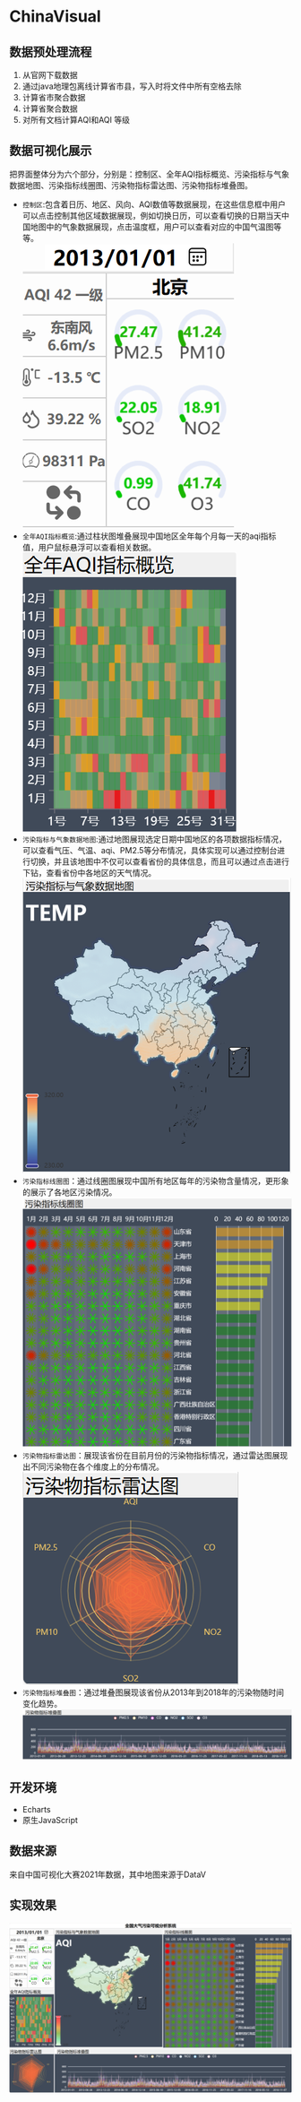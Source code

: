 # ChinaVisual

## 数据预处理流程

1. 从官网下载数据
2. 通过java地理包离线计算省市县，写入时将文件中所有空格去除
3. 计算省市聚合数据
4. 计算省聚合数据
5. 对所有文档计算AQI和AQI 等级

## 数据可视化展示
把界面整体分为六个部分，分别是：控制区、全年AQI指标概览、污染指标与气象数据地图、污染指标线圈图、污染物指标雷达图、污染物指标堆叠图。  
+ `控制区`:包含着日历、地区、风向、AQI数值等数据展现，在这些信息框中用户可以点击控制其他区域数据展现，例如切换日历，可以查看切换的日期当天中国地图中的气象数据展现，点击温度框，用户可以查看对应的中国气温图等等。   
![alt text](picture/control.png)
+ `全年AQI指标概览`:通过柱状图堆叠展现中国地区全年每个月每一天的aqi指标值，用户鼠标悬浮可以查看相关数据。  
![alt text](picture/aqi.png)  
+ `污染指标与气象数据地图`:通过地图展现选定日期中国地区的各项数据指标情况，可以查看气压、气温、aqi、PM2.5等分布情况，具体实现可以通过控制台进行切换，并且该地图中不仅可以查看省份的具体信息，而且可以通过点击进行下钻，查看省份中各地区的天气情况。  
![alt text](picture/map.png)  
+ `污染指标线圈图`：通过线圈图展现中国所有地区每年的污染物含量情况，更形象的展示了各地区污染情况。
![alt text](picture/lineCircle.png)
+ `污染物指标雷达图`：展现该省份在目前月份的污染物指标情况，通过雷达图展现出不同污染物在各个维度上的分布情况。
![alt text](picture/radar.png)  
+ `污染物指标堆叠图`：通过堆叠图展现该省份从2013年到2018年的污染物随时间变化趋势。
![alt text](picture/stack.png)
## 开发环境
+ Echarts
+ 原生JavaScript
## 数据来源
来自中国可视化大赛2021年数据，其中地图来源于DataV
## 实现效果
![alt text](picture/ChinaVis.png)
